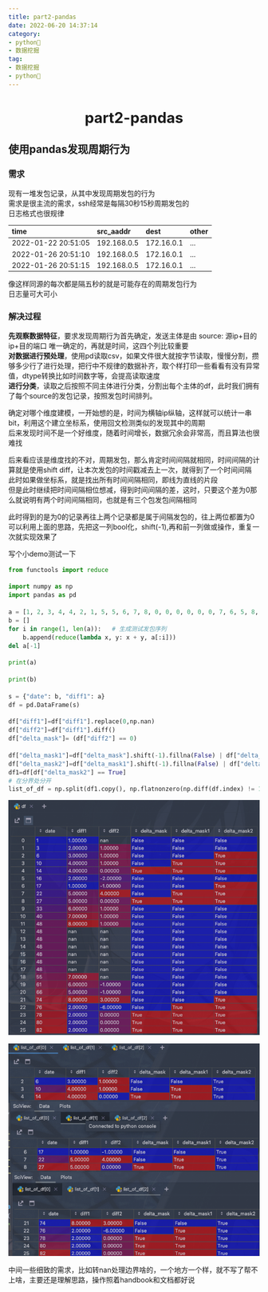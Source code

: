 ```yaml
---
title: part2-pandas
date: 2022-06-20 14:37:14
category:
- python🐍
- 数据挖掘
tag:
- 数据挖掘
- python🐍 
---
```


<!-- more -->
<div align="center" style="font-size:1.4em;"><h2><strong> part2-pandas</strong></h2></div>


## 使用pandas发现周期行为
### 需求
现有一堆发包记录，从其中发现周期发包的行为  
需求是很主流的需求，ssh经常是每隔30秒15秒周期发包的  
日志格式也很规律  

| time                | src_aaddr | dest       | other |
|:--------------------|:------------------------------------------------------------------------------------------------------------------------------------------|:-----------|:------|
| 2022-01-22 20:51:05 |                                                                                                                               192.168.0.5 | 172.16.0.1 | ...   |
| 2022-01-26 20:51:10 |                                                                                                                               192.168.0.5 | 172.16.0.1 | ...   |
| 2022-01-26 20:51:15 |                                                                                                                               192.168.0.5 | 172.16.0.1 | ...   |

像这样同源的每次都是隔五秒的就是可能存在的周期发包行为  
日志量可大可小  
### 解决过程
**先观察数据特征**，要求发现周期行为首先确定，发送主体是由 source: 源ip+目的ip+目的端口 唯一确定的，再就是时间，这四个列比较重要   
**对数据进行预处理**，使用pd读取csv，如果文件很大就按字节读取，慢慢分割，攒够多少行了进行处理，把行中不规律的数据补齐，取个样打印一些看看有没有异常值，dtype转换比如时间数字等，会提高读取速度  
**进行分类**，读取之后按照不同主体进行分类，分割出每个主体的df，此时我们拥有了每个source的发包记录，按照发包时间排列。

确定对哪个维度建模，一开始想的是，时间为横轴ip纵轴，这样就可以统计一串bit，利用这个建立坐标系，使用回文检测类似的发现其中的周期  
后来发现时间不是一个好维度，随着时间增长，数据冗余会非常高，而且算法也很难找  

后来看应该是维度找的不对，周期发包，那么肯定时间间隔就相同，时间间隔的计算就是使用shift diff，让本次发包的时间戳减去上一次，就得到了一个时间间隔  
此时如果做坐标系，就是找出所有时间间隔相同，即线为直线的片段  
但是此时继续把时间间隔相位想减，得到时间间隔的差，这时，只要这个差为0那么就说明有两个时间间隔相同，也就是有三个包发包间隔相同  

此时得到的是为0的记录再往上两个记录都是属于间隔发包的，往上两位都置为0  
可以利用上面的思路，先把这一列bool化，shift(-1),再和前一列做或操作，重复一次就实现效果了

写个小demo测试一下
```python
from functools import reduce  

import numpy as np  
import pandas as pd  
  
a = [1, 2, 3, 4, 4, 2, 1, 5, 5, 6, 7, 8, 0, 0, 0, 0, 0, 0, 7, 6, 5, 8, 2, 2, 2, 2, 1]  # 假设这是时间间隔
b = []    
for i in range(1, len(a)):   # 生成测试发包序列
    b.append(reduce(lambda x, y: x + y, a[:i]))  
del a[-1]  
  
print(a)  
  
print(b)  
  
s = {"date": b, "diff1": a}  
df = pd.DataFrame(s)  
  
df["diff1"]=df["diff1"].replace(0,np.nan)  
df["diff2"]=df["diff1"].diff()  
df["delta_mask"]= (df["diff2"] == 0)

df["delta_mask1"]=df["delta_mask"].shift(-1).fillna(False) | df["delta_mask"]  
df["delta_mask2"]=df["delta_mask1"].shift(-1).fillna(False) | df["delta_mask1"]  # 把为0的上三行都变为True  
df1=df[df["delta_mask2"] == True]  
# 在分界处分开
list_of_df = np.split(df1.copy(), np.flatnonzero(np.diff(df.index) != 1) + 1)
```

![|600](./static/part2-pandas_images_1.png)


![600](./static/part2-pandas_images_2.png)

中间一些细致的需求，比如转nan处理边界啥的，一个地方一个样，就不写了帮不上啥，主要还是理解思路，操作照着handbook和文档都好说  